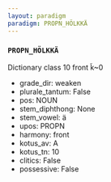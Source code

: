 ```yaml
---
layout: paradigm
paradigm: PROPN_HÖLKKÄ
---
```

### ` PROPN_HÖLKKÄ `

Dictionary class 10 front k̃~0
* grade_dir: weaken
* plurale_tantum: False
* pos: NOUN
* stem_diphthong: None
* stem_vowel: ä
* upos: PROPN
* harmony: front
* kotus_av: A
* kotus_tn: 10
* clitics: False
* possessive: False
